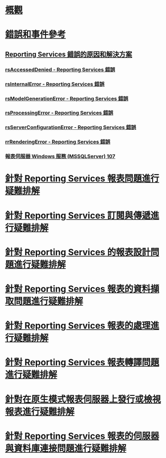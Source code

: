 # [概觀](troubleshoot-reporting-services.md)  
# [錯誤和事件參考](errors-and-events-reference-reporting-services.md)  
## [Reporting Services 錯誤的原因和解決方案](cause-and-resolution-of-reporting-services-errors.md)  
### [rsAccessedDenied - Reporting Services 錯誤](rsaccesseddenied-reporting-services-error.md)  
### [rsInternalError - Reporting Services 錯誤](rsinternalerror-reporting-services-error.md)  
### [rsModelGenerationError - Reporting Services 錯誤](rsmodelgenerationerror-reporting-services-error.md)  
### [rsProcessingError - Reporting Services 錯誤](rsprocessingerror-reporting-services-error.md)  
### [rsServerConfigurationError - Reporting Services 錯誤](rsserverconfigurationerror-reporting-services-error.md)  
### [rrRenderingError - Reporting Services 錯誤](rrrenderingerror-reporting-services-error.md)  
### [報表伺服器 Windows 服務 (MSSQLServer) 107](report-server-windows-service-mssqlserver-107.md)  
# [針對 Reporting Services 報表問題進行疑難排解](troubleshoot-reporting-services-report-issues.md)  
# [針對 Reporting Services 訂閱與傳遞進行疑難排解](troubleshoot-reporting-services-subscriptions-and-delivery.md)  
# [針對 Reporting Services 的報表設計問題進行疑難排解](troubleshoot-report-design-issues-with-reporting-services.md)  
# [針對 Reporting Services 報表的資料擷取問題進行疑難排解](troubleshoot-data-retrieval-issues-with-reporting-services-reports.md)  
# [針對 Reporting Services 報表的處理進行疑難排解](troubleshoot-processing-of-reporting-services-reports.md)  
# [針對 Reporting Services 報表轉譯問題進行疑難排解](troubleshoot-reporting-services-report-rendering-issues.md)  
# [針對在原生模式報表伺服器上發行或檢視報表進行疑難排解](troubleshoot-publishing-or-viewing-a-report-on-a-native-mode-report-server.md)  
# [針對 Reporting Services 報表的伺服器與資料庫連接問題進行疑難排解](troubleshoot-server-and-database-connection-problems-with-reporting-services.md)  
